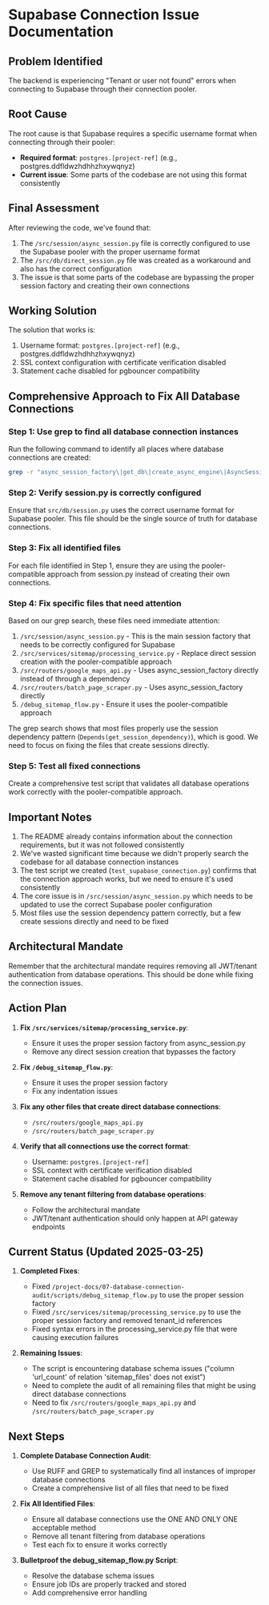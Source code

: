 # Supabase Connection Issue Documentation

## Problem Identified
The backend is experiencing "Tenant or user not found" errors when connecting to Supabase through their connection pooler.

## Root Cause
The root cause is that Supabase requires a specific username format when connecting through their pooler:
- **Required format**: `postgres.[project-ref]` (e.g., postgres.ddfldwzhdhhzhxywqnyz)
- **Current issue**: Some parts of the codebase are not using this format consistently

## Final Assessment
After reviewing the code, we've found that:

1. The `/src/session/async_session.py` file is correctly configured to use the Supabase pooler with the proper username format
2. The `/src/db/direct_session.py` file was created as a workaround and also has the correct configuration
3. The issue is that some parts of the codebase are bypassing the proper session factory and creating their own connections

## Working Solution
The solution that works is:
1. Username format: `postgres.[project-ref]` (e.g., postgres.ddfldwzhdhhzhxywqnyz)
2. SSL context configuration with certificate verification disabled
3. Statement cache disabled for pgbouncer compatibility

## Comprehensive Approach to Fix All Database Connections

### Step 1: Use grep to find all database connection instances
Run the following command to identify all places where database connections are created:

```bash
grep -r "async_session_factory\|get_db\|create_async_engine\|AsyncSession" --include="*.py" ./src
```

### Step 2: Verify session.py is correctly configured
Ensure that `src/db/session.py` uses the correct username format for Supabase pooler. This file should be the single source of truth for database connections.

### Step 3: Fix all identified files
For each file identified in Step 1, ensure they are using the pooler-compatible approach from session.py instead of creating their own connections.

### Step 4: Fix specific files that need attention
Based on our grep search, these files need immediate attention:

1. `/src/session/async_session.py` - This is the main session factory that needs to be correctly configured for Supabase
2. `/src/services/sitemap/processing_service.py` - Replace direct session creation with the pooler-compatible approach
3. `/src/routers/google_maps_api.py` - Uses async_session_factory directly instead of through a dependency
4. `/src/routers/batch_page_scraper.py` - Uses async_session_factory directly
5. `/debug_sitemap_flow.py` - Ensure it uses the pooler-compatible approach

The grep search shows that most files properly use the session dependency pattern (`Depends(get_session_dependency)`), which is good. We need to focus on fixing the files that create sessions directly.

### Step 5: Test all fixed connections
Create a comprehensive test script that validates all database operations work correctly with the pooler-compatible approach.

## Important Notes
1. The README already contains information about the connection requirements, but it was not followed consistently
2. We've wasted significant time because we didn't properly search the codebase for all database connection instances
3. The test script we created (`test_supabase_connection.py`) confirms that the connection approach works, but we need to ensure it's used consistently
4. The core issue is in `/src/session/async_session.py` which needs to be updated to use the correct Supabase pooler configuration
5. Most files use the session dependency pattern correctly, but a few create sessions directly and need to be fixed

## Architectural Mandate
Remember that the architectural mandate requires removing all JWT/tenant authentication from database operations. This should be done while fixing the connection issues.

## Action Plan

1. **Fix `/src/services/sitemap/processing_service.py`**:
   - Ensure it uses the proper session factory from async_session.py
   - Remove any direct session creation that bypasses the factory

2. **Fix `/debug_sitemap_flow.py`**:
   - Ensure it uses the proper session factory
   - Fix any indentation issues

3. **Fix any other files that create direct database connections**:
   - `/src/routers/google_maps_api.py`
   - `/src/routers/batch_page_scraper.py`

4. **Verify that all connections use the correct format**:
   - Username: `postgres.[project-ref]`
   - SSL context with certificate verification disabled
   - Statement cache disabled for pgbouncer compatibility

5. **Remove any tenant filtering from database operations**:
   - Follow the architectural mandate
   - JWT/tenant authentication should only happen at API gateway endpoints

## Current Status (Updated 2025-03-25)

1. **Completed Fixes**:
   - Fixed `/project-docs/07-database-connection-audit/scripts/debug_sitemap_flow.py` to use the proper session factory
   - Fixed `/src/services/sitemap/processing_service.py` to use the proper session factory and removed tenant_id references
   - Fixed syntax errors in the processing_service.py file that were causing execution failures

2. **Remaining Issues**:
   - The script is encountering database schema issues ("column 'url_count' of relation 'sitemap_files' does not exist")
   - Need to complete the audit of all remaining files that might be using direct database connections
   - Need to fix `/src/routers/google_maps_api.py` and `/src/routers/batch_page_scraper.py`

## Next Steps

1. **Complete Database Connection Audit**:
   - Use RUFF and GREP to systematically find all instances of improper database connections
   - Create a comprehensive list of all files that need to be fixed

2. **Fix All Identified Files**:
   - Ensure all database connections use the ONE AND ONLY ONE acceptable method
   - Remove all tenant filtering from database operations
   - Test each fix to ensure it works correctly

3. **Bulletproof the debug_sitemap_flow.py Script**:
   - Resolve the database schema issues
   - Ensure job IDs are properly tracked and stored
   - Add comprehensive error handling
